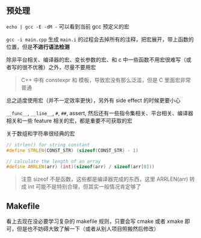 ## 预处理

`echo | gcc -E -dM -` 可以看到当前 gcc 预定义的宏

`gcc -i main.cpp` 生成 `main.i` 的过程会去掉所有的注释，把宏展开，带上函数的位置，但是**不进行语法检测**

除非平台相关、编译器的宏、变长参数的宏、和 c 中一些函数不用宏很难写（或者写的很不优雅）之外，尽量不要用宏

> C++ 中有 constexpr 和 模板，导致宏没有那么泛滥，但是 C 里面宏非常普通

总之适度使用宏（并不一定效率更快），另外有 side effect 的时候更要小心

`__func__`, `__line__`, `#`, `##`, assert, 然后还有一些指令集相关、平台相关、编译器相关和一些 feature 相关的宏，都是重要不可获取的宏

关于数组和字符串很经典的宏

``` cpp
// strlen() for string constant
#define STRLEN(CONST_STR) (sizeof(CONST_STR) - 1)

// calculate the length of an array
#define ARRLEN(arr) (int)(sizeof(arr) / sizeof(arr[0]))
```

> 注意 sizeof 不是函数，这些都是编译器完成的东西，这里 ARRLEN(arr) 转成 int 可能不是特别合理，但其实一般情况肯定够了


## Makefile

看上去现在没必要学习复杂的 makefile 规则，只要会写 cmake 或者 xmake 即可，但是也不妨碍大致了解一下（或者从别人项目照搬然后修改）

